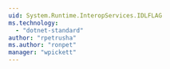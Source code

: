 ```yaml
---
uid: System.Runtime.InteropServices.IDLFLAG
ms.technology: 
  - "dotnet-standard"
author: "rpetrusha"
ms.author: "ronpet"
manager: "wpickett"
---
```

